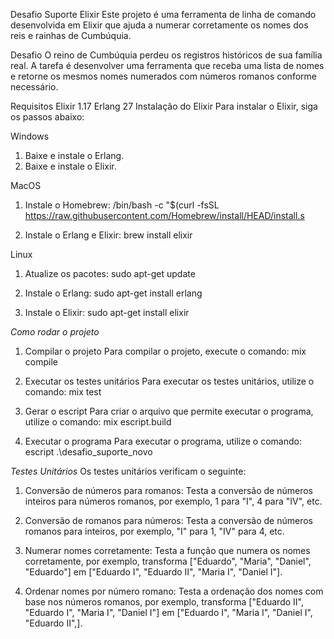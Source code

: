 Desafio Suporte Elixir
Este projeto é uma ferramenta de linha de comando desenvolvida em Elixir que ajuda a numerar corretamente os nomes dos reis e rainhas de Cumbúquia.

Desafio
O reino de Cumbúquia perdeu os registros históricos de sua família real. A tarefa é desenvolver uma ferramenta que receba uma lista de nomes e retorne os mesmos nomes numerados com números romanos conforme necessário.

Requisitos
Elixir 1.17
Erlang 27
Instalação do Elixir
Para instalar o Elixir, siga os passos abaixo:

Windows
1. Baixe e instale o Erlang.
2. Baixe e instale o Elixir.

MacOS
1. Instale o Homebrew:
/bin/bash -c "$(curl -fsSL https://raw.githubusercontent.com/Homebrew/install/HEAD/install.s

2. Instale o Erlang e Elixir:
brew install elixir

Linux
1. Atualize os pacotes:
sudo apt-get update

2. Instale o Erlang:
sudo apt-get install erlang

3. Instale o Elixir:
sudo apt-get install elixir

*Como rodar o projeto*

1. Compilar o projeto
Para compilar o projeto, execute o comando:
mix compile

2. Executar os testes unitários
Para executar os testes unitários, utilize o comando:
mix test

3. Gerar o escript
Para criar o arquivo que permite executar o programa, utilize o comando:
mix escript.build

4. Executar o programa
Para executar o programa, utilize o comando:
escript .\desafio_suporte_novo

*Testes Unitários*
Os testes unitários verificam o seguinte:

1. Conversão de números para romanos:
Testa a conversão de números inteiros para números romanos, por exemplo, 1 para "I", 4 para "IV", etc.

2. Conversão de romanos para números:
Testa a conversão de números romanos para inteiros, por exemplo, "I" para 1, "IV" para 4, etc.

3. Numerar nomes corretamente:
Testa a função que numera os nomes corretamente, por exemplo, transforma ["Eduardo", "Maria", "Daniel", "Eduardo"] em ["Eduardo I", "Eduardo II", "Maria I", "Daniel I"].

4. Ordenar nomes por número romano:
Testa a ordenação dos nomes com base nos números romanos, por exemplo, transforma ["Eduardo II", "Eduardo I", "Maria I", "Daniel I"] em ["Eduardo I", "Maria I", "Daniel I",  "Eduardo II",].





